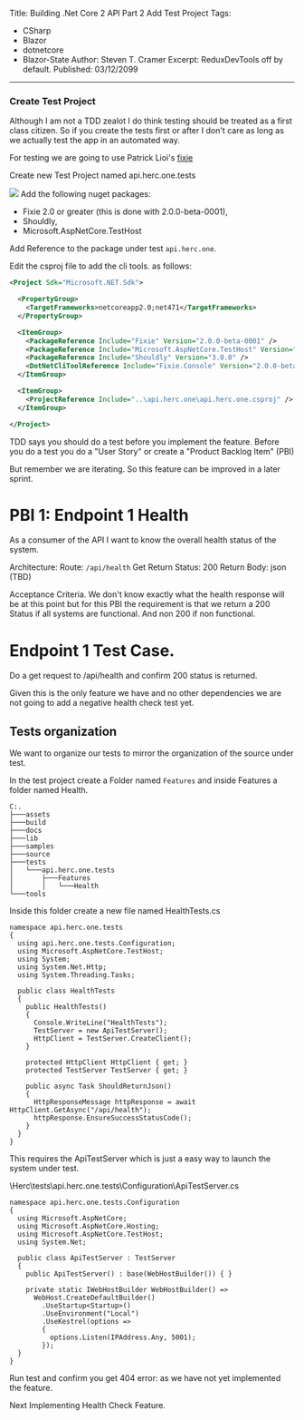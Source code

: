 ﻿Title: Building .Net Core 2 API Part 2 Add Test Project
Tags: 
  - CSharp 
  - Blazor 
  - dotnetcore 
  - Blazor-State
Author: Steven T. Cramer
Excerpt: ReduxDevTools off by default. 
Published: 03/12/2099
---

### Create Test Project

Although I am not a TDD zealot I do think testing should be treated as a first class citizen. So if you create the tests first or after I don't care as long as we actually test the app in an automated way.

For testing we are going to use Patrick Lioi's [fixie](https://github.com/fixie/fixie)

Create new Test Project named api.herc.one.tests

![](/content/images/2018/04/2018-04-01_2159.png)
Add the following nuget packages:
* Fixie 2.0 or greater (this is done with 2.0.0-beta-0001),
* Shouldly,
* Microsoft.AspNetCore.TestHost

Add Reference to the package under test `api.herc.one`.

Edit the csproj file to add the cli tools. as follows:

```xml
<Project Sdk="Microsoft.NET.Sdk">

  <PropertyGroup>
    <TargetFrameworks>netcoreapp2.0;net471</TargetFrameworks>
  </PropertyGroup>

  <ItemGroup>
    <PackageReference Include="Fixie" Version="2.0.0-beta-0001" />
    <PackageReference Include="Microsoft.AspNetCore.TestHost" Version="2.0.2" />
    <PackageReference Include="Shouldly" Version="3.0.0" />
    <DotNetCliToolReference Include="Fixie.Console" Version="2.0.0-beta-0001" />
  </ItemGroup>

  <ItemGroup>
    <ProjectReference Include="..\api.herc.one\api.herc.one.csproj" />
  </ItemGroup>

</Project>
```

TDD says you should do a test before you implement the feature.  Before you do a test you do a "User Story" or create a "Product Backlog Item" (PBI)

But remember we are iterating.  So this feature can be improved in a later sprint.

# PBI 1: Endpoint 1 Health
As a consumer of the API I want to know the overall health status of the system.

Architecture:
Route: `/api/health` Get
Return Status: 200
Return Body: json (TBD)

Acceptance Criteria.
We don't know exactly what the health response will be at this point but for this PBI the requirement is that we return a 200 Status if all systems are functional. And non 200 if non functional.

# Endpoint 1 Test Case.
Do a get request to  /api/health and confirm 200 status is returned.

Given this is the only feature we have and no other dependencies we are not going to add a negative health check test yet.

## Tests organization
We want to organize our tests to mirror the organization of the source under test.

In the test project create a Folder named `Features` and inside Features a folder named Health.  

```
C:.
├───assets
├───build
├───docs
├───lib
├───samples
├───source
├───tests
│   └───api.herc.one.tests
│       ├───Features
│       │   └───Health
└───tools
```

Inside this folder create a new file named HealthTests.cs

```
namespace api.herc.one.tests
{
  using api.herc.one.tests.Configuration;
  using Microsoft.AspNetCore.TestHost;
  using System;
  using System.Net.Http;
  using System.Threading.Tasks;

  public class HealthTests
  {
    public HealthTests()
    {
      Console.WriteLine("HealthTests");
      TestServer = new ApiTestServer();
      HttpClient = TestServer.CreateClient();
    }

    protected HttpClient HttpClient { get; }
    protected TestServer TestServer { get; }

    public async Task ShouldReturnJson()
    {
      HttpResponseMessage httpResponse = await HttpClient.GetAsync("/api/health");
      httpResponse.EnsureSuccessStatusCode();
    }
  }
}
```

This requires the ApiTestServer which is just a easy way to launch the system under test.

\Herc\tests\api.herc.one.tests\Configuration\ApiTestServer.cs
```
namespace api.herc.one.tests.Configuration
{
  using Microsoft.AspNetCore;
  using Microsoft.AspNetCore.Hosting;
  using Microsoft.AspNetCore.TestHost;
  using System.Net;

  public class ApiTestServer : TestServer
  {
    public ApiTestServer() : base(WebHostBuilder()) { }

    private static IWebHostBuilder WebHostBuilder() =>
      WebHost.CreateDefaultBuilder()
        .UseStartup<Startup>()
        .UseEnvironment("Local")
        .UseKestrel(options =>
        {
          options.Listen(IPAddress.Any, 5001);
        });
  }
}
```
Run test and confirm you get 404 error: as we have not yet implemented the feature.

Next Implementing Health Check Feature.


